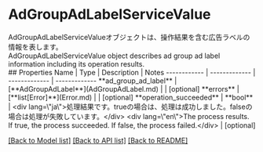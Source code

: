# AdGroupAdLabelServiceValue

<div lang=\"ja\">AdGroupAdLabelServiceValueオブジェクトは、操作結果を含む広告ラベルの情報を表します。</div> <div lang=\"en\">AdGroupAdLabelServiceValue object describes ad group ad label information including its operation results.</div> 
## Properties
Name | Type | Description | Notes
------------ | ------------- | ------------- | -------------
**ad_group_ad_label** | [**AdGroupAdLabel**](AdGroupAdLabel.md) |  | [optional] 
**errors** | [**list[Error]**](Error.md) |  | [optional] 
**operation_succeeded** | **bool** | &lt;div lang&#x3D;\&quot;ja\&quot;&gt;処理結果です。trueの場合は、処理は成功しました。falseの場合は処理が失敗しています。&lt;/div&gt; &lt;div lang&#x3D;\&quot;en\&quot;&gt;The process results. If true, the process succeeded. If false, the process failed.&lt;/div&gt;  | [optional] 

[[Back to Model list]](../README.md#documentation-for-models) [[Back to API list]](../README.md#documentation-for-api-endpoints) [[Back to README]](../README.md)


